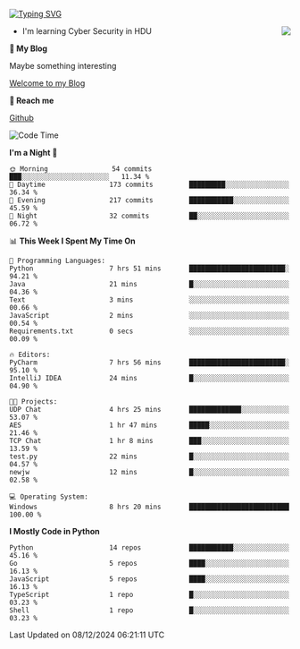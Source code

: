 [![Typing SVG](https://readme-typing-svg.herokuapp.com?font=Fira+Code&pause=1000&random=false&width=450&height=60&lines=Hello+%F0%9F%91%8B%F0%9F%8F%BB;I'm+JBNRZ)](https://git.io/typing-svg)

<a href="#">
  <img align="right" src="https://github-readme-stats.vercel.app/api?username=JBNRZ&show_icons=true&bg_color=15,f2f7fd,E0EAFC" />
</a>

- I'm learning Cyber Security in HDU

 **🌱 My Blog**

Maybe something interesting

[Welcome to my Blog](https://jbnrz.com.cn/)

 **💬 Reach me** 

[Github](https://github.com/JBNRZ)


<!--START_SECTION:waka-->
![Code Time](http://img.shields.io/badge/Code%20Time-771%20hrs%2037%20mins-blue)

**I'm a Night 🦉** 

```text
🌞 Morning                54 commits          ███░░░░░░░░░░░░░░░░░░░░░░   11.34 % 
🌆 Daytime                173 commits         █████████░░░░░░░░░░░░░░░░   36.34 % 
🌃 Evening                217 commits         ███████████░░░░░░░░░░░░░░   45.59 % 
🌙 Night                  32 commits          ██░░░░░░░░░░░░░░░░░░░░░░░   06.72 % 
```


📊 **This Week I Spent My Time On** 

```text
💬 Programming Languages: 
Python                   7 hrs 51 mins       ████████████████████████░   94.21 % 
Java                     21 mins             █░░░░░░░░░░░░░░░░░░░░░░░░   04.36 % 
Text                     3 mins              ░░░░░░░░░░░░░░░░░░░░░░░░░   00.66 % 
JavaScript               2 mins              ░░░░░░░░░░░░░░░░░░░░░░░░░   00.54 % 
Requirements.txt         0 secs              ░░░░░░░░░░░░░░░░░░░░░░░░░   00.09 % 

🔥 Editors: 
PyCharm                  7 hrs 56 mins       ████████████████████████░   95.10 % 
IntelliJ IDEA            24 mins             █░░░░░░░░░░░░░░░░░░░░░░░░   04.90 % 

🐱‍💻 Projects: 
UDP Chat                 4 hrs 25 mins       █████████████░░░░░░░░░░░░   53.07 % 
AES                      1 hr 47 mins        █████░░░░░░░░░░░░░░░░░░░░   21.46 % 
TCP Chat                 1 hr 8 mins         ███░░░░░░░░░░░░░░░░░░░░░░   13.59 % 
test.py                  22 mins             █░░░░░░░░░░░░░░░░░░░░░░░░   04.57 % 
newjw                    12 mins             █░░░░░░░░░░░░░░░░░░░░░░░░   02.58 % 

💻 Operating System: 
Windows                  8 hrs 20 mins       █████████████████████████   100.00 % 
```

**I Mostly Code in Python** 

```text
Python                   14 repos            ███████████░░░░░░░░░░░░░░   45.16 % 
Go                       5 repos             ████░░░░░░░░░░░░░░░░░░░░░   16.13 % 
JavaScript               5 repos             ████░░░░░░░░░░░░░░░░░░░░░   16.13 % 
TypeScript               1 repo              █░░░░░░░░░░░░░░░░░░░░░░░░   03.23 % 
Shell                    1 repo              █░░░░░░░░░░░░░░░░░░░░░░░░   03.23 % 
```




 Last Updated on 08/12/2024 06:21:11 UTC
<!--END_SECTION:waka-->
